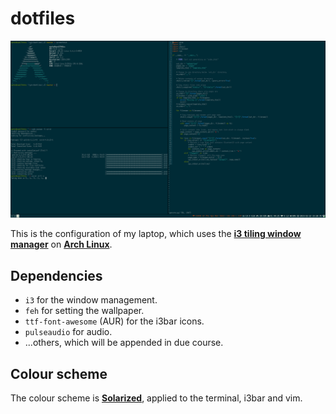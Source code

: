 # dotfiles

![Yes, I did have to install a utility specifically for taking the screenshot](https://github.com/marbsydo/dotfiles/blob/master/2016-02-22-232835_1920x1080_scrot.png)

This is the configuration of my laptop, which uses the **[i3 tiling window manager](https://i3wm.org/)** on **[Arch Linux](https://www.archlinux.org/)**.

## Dependencies

* `i3` for the window management.
* `feh` for setting the wallpaper.
* `ttf-font-awesome` (AUR) for the i3bar icons.
* `pulseaudio` for audio.
* ...others, which will be appended in due course.

## Colour scheme

The colour scheme is **[Solarized](http://ethanschoonover.com/solarized)**, applied to the terminal, i3bar and vim.
